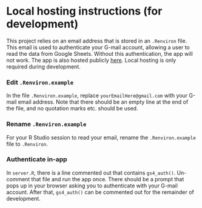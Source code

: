 # Local hosting instructions (for development)
This project relies on an email address that is stored in an `.Renviron` file.
This email is used to authenticate your G-mail account, allowing a user to read
the data from Google Sheets. Without this authentication, the app will not work.
The app is also hosted publicly
[here](https://qmre3f-mitch0harrison.shinyapps.io/valorant-dashboard/). Local
hosting is only required during development.

### Edit `.Renviron.example`
In the file `.Renviron.example`, replace `yourEmailHere@gmail.com` with your
G-mail email address. Note that there should be an empty line at the end of the
file, and no quotation marks etc. should be used.

### Rename `.Renviron.example`
For your R Studio session to read your email, rename the `.Renviron.example` 
file to `.Renviron`.

### Authenticate in-app
In `server.R`, there is a line commented out that contains `gs4_auth()`. 
Un-comment that file and run the app once. There should be a prompt that pops up
in your browser asking you to authenticate with your G-mail account. After that,
`gs4_auth()` can be commented out for the remainder of development.
